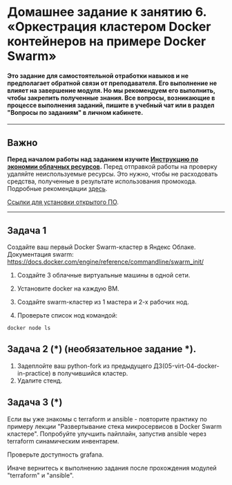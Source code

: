 # Домашнее задание к занятию 6. «Оркестрация кластером Docker контейнеров на примере Docker Swarm»

#### Это задание для самостоятельной отработки навыков и не предполагает обратной связи от преподавателя. Его выполнение не влияет на завершение модуля. Но мы рекомендуем его выполнить, чтобы закрепить полученные знания. Все вопросы, возникающие в процессе выполнения заданий, пишите в учебный чат или в раздел "Вопросы по заданиям" в личном кабинете.

---

## Важно

**Перед началом работы над заданием изучите [Инструкцию по экономии облачных ресурсов](https://github.com/netology-code/devops-materials/blob/master/cloudwork.MD).**
Перед отправкой работы на проверку удаляйте неиспользуемые ресурсы.
Это нужно, чтобы не расходовать средства, полученные в результате использования промокода.
Подробные рекомендации [здесь](https://github.com/netology-code/virt-homeworks/blob/virt-11/r/README.md).

[Ссылки для установки открытого ПО](https://github.com/netology-code/devops-materials/blob/master/README.md).

---

## Задача 1

Создайте ваш первый Docker Swarm-кластер в Яндекс Облаке.
Документация swarm: https://docs.docker.com/engine/reference/commandline/swarm_init/
1. Создайте 3 облачные виртуальные машины в одной сети.
2. Установите docker на каждую ВМ.
3. Создайте swarm-кластер из 1 мастера и 2-х рабочих нод.

4. Проверьте список нод командой:
```
docker node ls
```
## Задача 2 (*) (необязательное задание *).
1.  Задеплойте ваш python-fork из предыдущего ДЗ(05-virt-04-docker-in-practice) в получившийся кластер.
2. Удалите стенд.


## Задача 3 (*)

Если вы уже знакомы с terraform и ansible  - повторите практику по примеру лекции "Развертывание стека микросервисов в Docker Swarm кластере". Попробуйте улучшить пайплайн, запустив ansible через terraform синамическим инвентарем.

Проверьте доступность grafana.

Иначе вернитесь к выполнению задания после прохождения модулей "terraform" и "ansible".
